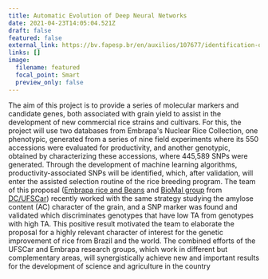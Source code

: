 ```yaml
---
title: Automatic Evolution of Deep Neural Networks
date: 2021-04-23T14:05:04.521Z
draft: false
featured: false
external_link: https://bv.fapesp.br/en/auxilios/107677/identification-of-snps-and-genes-related-to-grain-yield-in-rice-using-machine-learning/
links: []
image:
  filename: featured
  focal_point: Smart
  preview_only: false
---
```

The aim of this project is to provide a series of molecular markers and candidate genes, both associated with grain yield to assist in the development of new commercial rice strains and cultivars. For this, the project will use two databases from Embrapa's Nuclear Rice Collection, one phenotypic, generated from a series of nine field experiments where its 550 accessions were evaluated for productivity, and another genotypic, obtained by characterizing these accessions, where 445,589 SNPs were generated. Through the development of machine learning algorithms, productivity-associated SNPs will be identified, which, after validation, will enter the assisted selection routine of the rice breeding program. The team of this proposal ([Embrapa rice and Beans](https://www.embrapa.br/en/arroz-e-feijao) and [BioMal group](http://www.biomal.ufscar.br) from [DC/UFSCar](https://site.dc.ufscar.br/)) recently worked with the same strategy studying the amylose content (AC) character of the grain, and a SNP marker was found and validated which discriminates genotypes that have low TA from genotypes with high TA. This positive result motivated the team to elaborate the proposal for a highly relevant character of interest for the genetic improvement of rice from Brazil and the world. The combined efforts of the UFSCar and Embrapa research groups, which work in different but complementary areas, will synergistically achieve new and important results for the development of science and agriculture in the country